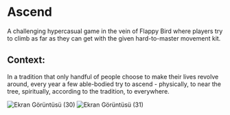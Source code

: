 # Ascend
A challenging hypercasual game in the vein of Flappy Bird where players try to climb as far as they can get with the given hard-to-master movement kit.  

## Context:
In a tradition that only handful of people choose to make their lives revolve around, every year a few able-bodied try to ascend - physically, to near the tree, spiritually, according to the tradition, to everywhere.

![Ekran Görüntüsü (30)](https://github.com/mukumbasar/ascend/assets/93601245/21758b81-3f9d-4fa3-ab2a-e335bf9a2d09)
![Ekran Görüntüsü (31)](https://github.com/mukumbasar/ascend/assets/93601245/8e304030-65d3-4dcb-bcb8-c5b466ce6403)
